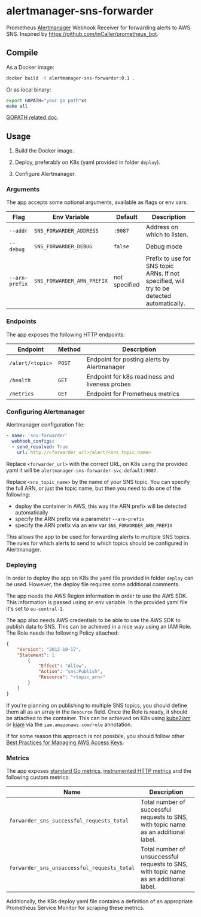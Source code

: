 # alertmanager-sns-forwarder

Prometheus [Alertmanager](https://github.com/prometheus/alertmanager) Webhook Receiver for forwarding alerts to AWS SNS. Inspired by https://github.com/inCaller/prometheus_bot.

## Compile

As a Docker image:

```bash
docker build -t alertmanager-sns-forwarder:0.1 .
```

Or as local binary:

```bash
export GOPATH="your go path"xs
make all
```

[GOPATH related doc](https://golang.org/doc/code.html#GOPATH).

## Usage

1. Build the Docker image.

2. Deploy, preferably on K8s (yaml provided in folder `deploy`).

3. Configure Alertmanager.

### Arguments

The app accepts some optional arguments, available as flags or env vars.

Flag           | Env Variable           | Default       | Description
---------------|------------------------|---------------|------------
`--addr`       | `SNS_FORWARDER_ADDRESS`     | `:9087`       | Address on which to listen.
`--debug`      | `SNS_FORWARDER_DEBUG`       | `false`       | Debug mode
`--arn-prefix` | `SNS_FORWARDER_ARN_PREFIX`  | not specified | Prefix to use for SNS topic ARNs. If not specified, will try to be detected automatically.

### Endpoints

The app exposes the following HTTP endpoints:

Endpoint         | Method | Description
-----------------|--------|------------
`/alert/<topic>` | `POST` | Endpoint for posting alerts by Alertmanager
`/health`        | `GET`  | Endpoint for k8s readiness and liveness probes
`/metrics`       | `GET`  | Endpoint for Prometheus metrics

### Configuring Alertmanager

Alertmanager configuration file:

```yml
- name: 'sns-forwarder'
  webhook_configs:
  - send_resolved: True
    url: http://<forwarder_url>/alert/<sns_topic_name>
```

Replace `<forwarder_url>` with the correct URL, on K8s using the provided yaml it will be `alertmanager-sns-forwarder-svc.default:9087`.

Replace `<sns_topic_name>` by the name of your SNS topic. You can specify the full ARN, or just the topic name, but then you need to do one of the following:
- deploy the container in AWS, this way the ARN prefix will be detected automatically
- specify the ARN prefix via a parameter `--arn-prefix`
- specify the ARN prefix via an env var `SNS_FORWARDER_ARN_PREFIX`

This allows the app to be used for forwarding alerts to multiple SNS topics. The rules for which alerts to send to which topics should be configured in Alertmanager.

### Deploying

In order to deploy the app on K8s the yaml file provided in folder `deploy` can be used. However, the deploy file requires some additional comments.

The app needs the AWS Region information in order to use the AWS SDK. This information is passed using an env variable. In the provided yaml file it's set to `eu-central-1`.

The app also needs AWS credentials to be able to use the AWS SDK to publish data to SNS. This can be achieved in a nice way using an IAM Role. The Role needs the following Policy attached:

```json
{
    "Version": "2012-10-17",
    "Statement": [
        {
            "Effect": "Allow",
            "Action": "sns:Publish",
            "Resource": "<topic_arn>"
        }
    ]
}
```

If you're planning on publishing to multiple SNS topics, you should define them all as an array in the `Resource` field. Once the Role is ready, it should be attached to the container. This can be achieved on K8s using [kube2iam](https://github.com/jtblin/kube2iam) or [kiam](https://github.com/uswitch/kiam) via the `iam.amazonaws.com/role` annotation.

If for some reason this approach is not possbile, you should follow other [Best Practices for Managing AWS Access Keys](https://docs.aws.amazon.com/general/latest/gr/aws-access-keys-best-practices.html).


### Metrics

The app exposes [standard Go metrics](https://povilasv.me/prometheus-go-metrics/), [instrumented HTTP metrics](https://github.com/linki/instrumented_http) and the following custom metrics:

Name                                       | Description
-------------------------------------------|------------
`forwarder_sns_successful_requests_total`   | Total number of successful requests to SNS, with topic name as an additional label.
`forwarder_sns_unsuccessful_requests_total` | Total number of unsuccessful requests to SNS, with topic name as an additional label.

Additionally, the K8s deploy yaml file contains a definition of an appropriate Prometheus Service Monitor for scraping these metrics.